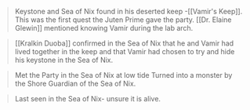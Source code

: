 > Keystone and Sea of Nix found in his deserted keep -[[Vamir's Keep]]. This was the first quest the Juten Prime gave the party. [[Dr. Elaine Glewin]] mentioned knowing Vamir during the lab arch.

> [[Kralkin Duoba]]  confirmed in the Sea of Nix that he and Vamir had lived together in the keep and that Vamir had chosen to try and hide his keystone in the Sea of Nix.

> Met the Party in the Sea of Nix at low tide Turned into a monster by the Shore Guardian of the Sea of Nix.

> Last seen in the Sea of Nix- unsure it is alive.

